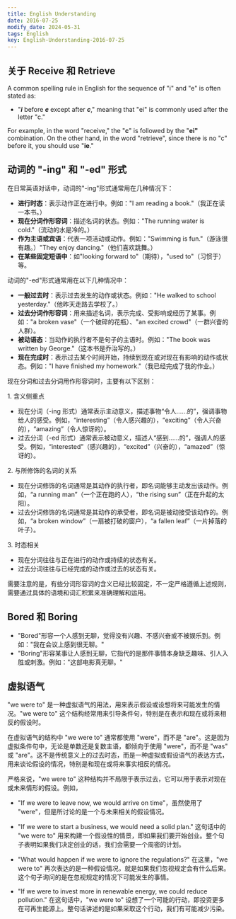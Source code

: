 ```yaml
---
title: English Understanding
date: 2016-07-25
modify_date: 2024-05-31
tags: English
key: English-Understanding-2016-07-25
---
```


## 关于 Receive 和 Retrieve

A common spelling rule in English for the sequence of "i" and "e" is often stated as:

- "**_i_** before **_e_** except after **_c_**," meaning that "ei" is commonly used after the letter "c."

For example, in the word "receive," the "**c**" is followed by the "**ei"** combination. On the other hand, in the word "retrieve", since there is no "c" before it, you should use "**ie**."

<!--more-->

## 动词的 "-ing" 和 "-ed" 形式

在日常英语对话中，动词的"-ing"形式通常用在几种情况下：

- **进行时态**：表示动作正在进行中。例如："I am reading a book."（我正在读一本书。）
- **现在分词作形容词**：描述名词的状态。例如："The running water is cold."（流动的水是冷的。）
- **作为主语或宾语**：代表一项活动或动作。例如："Swimming is fun."（游泳很有趣。）"They enjoy dancing."（他们喜欢跳舞。）
- **在某些固定短语中**：如"looking forward to"（期待），"used to"（习惯于）等。

动词的"-ed"形式通常用在以下几种情况中：

- **一般过去时**：表示过去发生的动作或状态。例如："He walked to school yesterday."（他昨天走路去学校了。）
- **过去分词作形容词**：用来描述名词，表示完成、受影响或经历了某事。例如："a broken vase"（一个破碎的花瓶）、"an excited crowd"（一群兴奋的人群）。
- **被动语态**：当动作的执行者不是句子的主语时。例如："The book was written by George."（这本书是乔治写的。）
- **现在完成时**：表示过去某个时间开始，持续到现在或对现在有影响的动作或状态。例如："I have finished my homework."（我已经完成了我的作业。）

现在分词和过去分词用作形容词时，主要有以下区别：
 
1. 含义侧重点
 
- 现在分词（-ing 形式）通常表示主动意义，描述事物“令人......的”，强调事物给人的感受。例如，“interesting”（令人感兴趣的），“exciting”（令人兴奋的），“amazing”（令人惊讶的）。
- 过去分词（-ed 形式）通常表示被动意义，描述人“感到......的”，强调人的感受。例如，“interested”（感兴趣的），“excited”（兴奋的），“amazed”（惊讶的）。

2. 与所修饰的名词的关系
 
- 现在分词修饰的名词通常是其动作的执行者，即名词能够主动发出该动作。例如，“a running man”（一个正在跑的人），“the rising sun”（正在升起的太阳）。
- 过去分词修饰的名词通常是其动作的承受者，即名词是被动接受该动作的。例如，“a broken window”（一扇被打破的窗户），“a fallen leaf”（一片掉落的叶子）。

3. 时态相关
 
- 现在分词往往与正在进行的动作或持续的状态有关。
- 过去分词往往与已经完成的动作或过去的状态有关。
 
需要注意的是，有些分词形容词的含义已经比较固定，不一定严格遵循上述规则，需要通过具体的语境和词汇积累来准确理解和运用。

## Bored 和 Boring

- "Bored"形容一个人感到无聊，觉得没有兴趣、不感兴奋或不被娱乐到。例如："我在会议上感到很无聊。"
- "Boring"形容某事让人感到无聊，它指代的是那件事情本身缺乏趣味、引人入胜或刺激。例如："这部电影真无聊。"

## 虚拟语气

"we were to" 是一种虚拟语气的用法，用来表示假设或设想将来可能发生的情况。"we were to" 这个结构经常用来引导条件句，特别是在表示和现在或将来相反的假设时。

在虚拟语气的结构中 "we were to" 通常都使用 "were"，而不是 "are"。这是因为虚拟条件句中，无论是单数还是复数主语，都倾向于使用 "were"，而不是 "was" 或 "are"。这不是传统意义上的过去时态，而是一种虚拟或假设语气的表达方式，用来谈论假设的情况，特别是和现在或将来事实相反的情况。

严格来说，"we were to" 这种结构并不局限于表示过去，它可以用于表示对现在或未来情形的假设。例如，

- "If we were to leave now, we would arrive on time"，虽然使用了 "were"，但是所讨论的是一个与未来相关的假设情况。

- "If we were to start a business, we would need a solid plan." 这句话中的 "we were to" 用来构建一个假设性的情景，即如果我们要开始创业。整个句子表明如果我们决定创业的话，我们会需要一个周密的计划。

- "What would happen if we were to ignore the regulations?" 在这里，"we were to" 再次表达的是一种假设情况，就是如果我们忽视规定会有什么后果。这个句子询问的是在忽视规定的情况下可能发生的事情。

- "If we were to invest more in renewable energy, we could reduce pollution." 在这句话中，"we were to" 设想了一个可能的行动，即投资更多在可再生能源上。整句话讲述的是如果采取这个行动，我们有可能减少污染。

